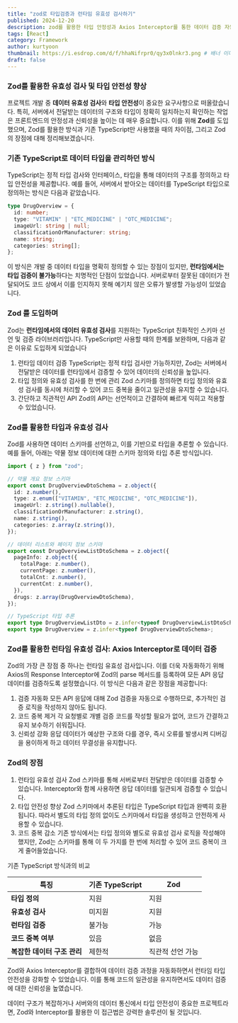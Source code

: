 ```yaml
---
title: "zod로 타입검증과 런타임 유효성 검사하기"
published: 2024-12-20
description: zod를 활용한 타입 안정성과 Axios Interceptor를 통한 데이터 검증 자동화
tags: [React]
category: Framework
author: kurtyoon
thumbnail: https://i.esdrop.com/d/f/hhaNifrpr0/qy3x0lnkr3.png # 배너 이미지
draft: false
---
```


### Zod를 활용한 유효성 검사 및 타입 안전성 향상

프로젝트 개발 중 **데이터 유효성 검사**와 **타입 안전성**이 중요한 요구사항으로 떠올랐습니다. 특히, 서버에서 전달받는 데이터의 구조와 타입이 정확히 일치하는지 확인하는 작업은 프론트엔드의 안정성과 신뢰성을 높이는 데 매우 중요합니다. 이를 위해 **Zod**를 도입했으며, Zod를 활용한 방식과 기존 TypeScript만 사용했을 때의 차이점, 그리고 Zod의 장점에 대해 정리해보겠습니다.

### 기존 TypeScript로 데이터 타입을 관리하던 방식

TypeScript는 정적 타입 검사와 인터페이스, 타입을 통해 데이터의 구조를 정의하고 타입 안전성을 제공합니다. 예를 들어, 서버에서 받아오는 데이터를 TypeScript 타입으로 정의하는 방식은 다음과 같았습니다.

```typescript
type DrugOverview = {
  id: number;
  type: "VITAMIN" | "ETC_MEDICINE" | "OTC_MEDICINE";
  imageUrl: string | null;
  classificationOrManufacturer: string;
  name: string;
  categories: string[];
};
```

이 방식은 개발 중 데이터 타입을 명확히 정의할 수 있는 장점이 있지만, **런타임에서는 타입 검증이 불가능**하다는 치명적인 단점이 있었습니다. 서버로부터 잘못된 데이터가 전달되어도 코드 상에서 이를 인지하지 못해 예기치 않은 오류가 발생할 가능성이 있었습니다.

### Zod 를 도입하며

Zod는 **런타임에서의 데이터 유효성 검사**를 지원하는 TypeScript 친화적인 스키마 선언 및 검증 라이브러리입니다. TypeScript만 사용할 때의 한계를 보완하며, 다음과 같은 이유로 도입하게 되었습니다

1. 런타임 데이터 검증
   TypeScript는 정적 타입 검사만 가능하지만, Zod는 서버에서 전달받은 데이터를 런타임에서 검증할 수 있어 데이터의 신뢰성을 높입니다.
2. 타입 정의와 유효성 검사를 한 번에 관리
   Zod 스키마를 정의하면 타입 정의와 유효성 검사를 동시에 처리할 수 있어 코드 중복을 줄이고 일관성을 유지할 수 있습니다.
3. 간단하고 직관적인 API
   Zod의 API는 선언적이고 간결하여 빠르게 익히고 적용할 수 있었습니다.

### Zod를 활용한 타입과 유효성 검사

Zod를 사용하면 데이터 스키마를 선언하고, 이를 기반으로 타입을 추론할 수 있습니다. 예를 들어, 아래는 약물 정보 데이터에 대한 스키마 정의와 타입 추론 방식입니다.

```ts
import { z } from "zod";

// 약물 개요 정보 스키마
export const DrugOverviewDtoSchema = z.object({
  id: z.number(),
  type: z.enum(["VITAMIN", "ETC_MEDICINE", "OTC_MEDICINE"]),
  imageUrl: z.string().nullable(),
  classificationOrManufacturer: z.string(),
  name: z.string(),
  categories: z.array(z.string()),
});

// 데이터 리스트와 페이지 정보 스키마
export const DrugOverviewListDtoSchema = z.object({
  pageInfo: z.object({
    totalPage: z.number(),
    currentPage: z.number(),
    totalCnt: z.number(),
    currentCnt: z.number(),
  }),
  drugs: z.array(DrugOverviewDtoSchema),
});

// TypeScript 타입 추론
export type DrugOverviewListDto = z.infer<typeof DrugOverviewListDtoSchema>;
export type DrugOverview = z.infer<typeof DrugOverviewDtoSchema>;
```

### Zod를 활용한 런타임 유효성 검사: Axios Interceptor로 데이터 검증

Zod의 가장 큰 장점 중 하나는 런타임 유효성 검사입니다. 이를 더욱 자동화하기 위해 Axios의 Response Interceptor에 Zod의 parse 메서드를 등록하여 모든 API 응답 데이터를 검증하도록 설정했습니다. 이 방식은 다음과 같은 장점을 제공합니다:

1. 검증 자동화
   모든 API 응답에 대해 Zod 검증을 자동으로 수행하므로, 추가적인 검증 로직을 작성하지 않아도 됩니다.
2. 코드 중복 제거
   각 요청별로 개별 검증 코드를 작성할 필요가 없어, 코드가 간결하고 유지 보수하기 쉬워집니다.
3. 신뢰성 강화
   응답 데이터가 예상한 구조와 다를 경우, 즉시 오류를 발생시켜 디버깅을 용이하게 하고 데이터 무결성을 유지합니다.

### Zod의 장점

1. 런타임 유효성 검사
   Zod 스키마를 통해 서버로부터 전달받은 데이터를 검증할 수 있습니다. Interceptor와 함께 사용하면 응답 데이터를 일관되게 검증할 수 있습니다.
2. 타입 안전성 향상
   Zod 스키마에서 추론된 타입은 TypeScript 타입과 완벽히 호환됩니다. 따라서 별도의 타입 정의 없이도 스키마에서 타입을 생성하고 안전하게 사용할 수 있습니다.
3. 코드 중복 감소
   기존 방식에서는 타입 정의와 별도로 유효성 검사 로직을 작성해야 했지만, Zod는 스키마를 통해 이 두 가지를 한 번에 처리할 수 있어 코드 중복이 크게 줄어들었습니다.

기존 TypeScript 방식과의 비교

| 특징                        | 기존 TypeScript | Zod              |
| --------------------------- | --------------- | ---------------- |
| **타입 정의**               | 지원            | 지원             |
| **유효성 검사**             | 미지원          | 지원             |
| **런타임 검증**             | 불가능          | 가능             |
| **코드 중복 여부**          | 있음            | 없음             |
| **복잡한 데이터 구조 관리** | 제한적          | 직관적 선언 가능 |

Zod와 Axios Interceptor를 결합하여 데이터 검증 과정을 자동화하면서 런타임 타입 안전성을 강화할 수 있었습니다. 이를 통해 코드의 일관성을 유지하면서도 데이터 검증에 대한 신뢰성을 높였습니다.

데이터 구조가 복잡하거나 서버와의 데이터 통신에서 타입 안전성이 중요한 프로젝트라면, Zod와 Interceptor를 활용한 이 접근법은 강력한 솔루션이 될 것입니다.
